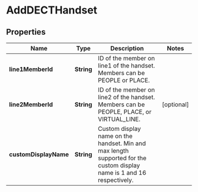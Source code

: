 <!--  Copyright 2025 Cisco Systems Inc.

Permission is hereby granted, free of charge, to any person obtaining a copy
of this software and associated documentation files (the "Software"), to deal
in the Software without restriction, including without limitation the rights
to use, copy, modify, merge, publish, distribute, sublicense, and/or sell
copies of the Software, and to permit persons to whom the Software is
furnished to do so, subject to the following conditions:

The above copyright notice and this permission notice shall be included in
all copies or substantial portions of the Software.

THE SOFTWARE IS PROVIDED "AS IS", WITHOUT WARRANTY OF ANY KIND, EXPRESS OR
IMPLIED, INCLUDING BUT NOT LIMITED TO THE WARRANTIES OF MERCHANTABILITY,
FITNESS FOR A PARTICULAR PURPOSE AND NONINFRINGEMENT. IN NO EVENT SHALL THE
AUTHORS OR COPYRIGHT HOLDERS BE LIABLE FOR ANY CLAIM, DAMAGES OR OTHER
LIABILITY, WHETHER IN AN ACTION OF CONTRACT, TORT OR OTHERWISE, ARISING FROM,
OUT OF OR IN CONNECTION WITH THE SOFTWARE OR THE USE OR OTHER DEALINGS IN
THE SOFTWARE.-->


# AddDECTHandset


## Properties

| Name | Type | Description | Notes |
|------------ | ------------- | ------------- | -------------|
|**line1MemberId** | **String** | ID of the member on line1 of the handset. Members can be PEOPLE or PLACE. |  |
|**line2MemberId** | **String** | ID of the member on line2 of the handset. Members can be PEOPLE, PLACE, or VIRTUAL_LINE. |  [optional] |
|**customDisplayName** | **String** | Custom display name on the handset. Min and max length supported for the custom display name is 1 and 16 respectively. |  |



